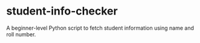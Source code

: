 # student-info-checker
A beginner-level Python script to fetch student information using name and roll number.
